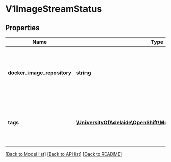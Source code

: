 # V1ImageStreamStatus

## Properties
Name | Type | Description | Notes
------------ | ------------- | ------------- | -------------
**docker_image_repository** | **string** | DockerImageRepository represents the effective location this stream may be accessed at. May be empty until the server determines where the repository is located | 
**tags** | [**\UniversityOfAdelaide\OpenShift\Model\V1NamedTagEventList[]**](V1NamedTagEventList.md) | Tags are a historical record of images associated with each tag. The first entry in the TagEvent array is the currently tagged image. | [optional] 

[[Back to Model list]](../README.md#documentation-for-models) [[Back to API list]](../README.md#documentation-for-api-endpoints) [[Back to README]](../README.md)


